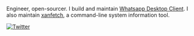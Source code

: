 Engineer, open-sourcer. I build and maintain [Whatsapp Desktop Client](https://github.com/xanmoy/whatsapp-desktop-client.git). I also maintain [xanfetch](https://github.com/xanmoy/xanfetch.git), a command-line system information tool.

[![Twitter](https://img.shields.io/twitter/url/https/twitter.com/cloudposse.svg?style=social&label=Follow%20%40xanmoy)](https://twitter.com/xanmoy)
